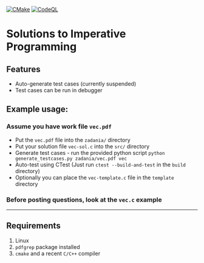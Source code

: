 [![CMake](https://github.com/tadeuszk733/PI_solutions/actions/workflows/cmake.yml/badge.svg?branch=master)](https://github.com/tadeuszk733/PI_solutions/actions/workflows/cmake.yml)
[![CodeQL](https://github.com/tadeuszk733/PI_solutions/actions/workflows/codeql.yml/badge.svg?branch=master)](https://github.com/tadeuszk733/PI_solutions/actions/workflows/codeql.yml)

# Solutions to Imperative Programming
## Features
- Auto-generate test cases (currently suspended)
- Test cases can be run in debugger

## Example usage:
### Assume you have work file `vec.pdf` 
- Put the `vec.pdf` file into the `zadania/` directory
- Put your solution file `vec-sol.c` into the `src/` directory
- Generate test cases - run the provided python script `python generate_testcases.py zadania/vec.pdf vec`
- Auto-test using CTest 
  (Just run `ctest --build-and-test` in the `build` directory) 
- Optionally you can place the `vec-template.c` file in the `template` directory

### Before posting questions, look at the `vec.c` example 
---
## Requirements
1. Linux
2. `pdfgrep` package installed
3. `cmake` and a recent `C/C++` compiler

